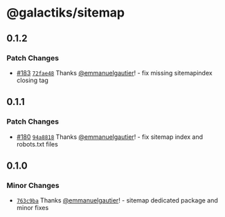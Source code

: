 # @galactiks/sitemap

## 0.1.2

### Patch Changes

- [#183](https://github.com/thegalactiks/explorer/pull/183) [`72fae48`](https://github.com/thegalactiks/explorer/commit/72fae48b415d24d5caf6e6783637d62220f72635) Thanks [@emmanuelgautier](https://github.com/emmanuelgautier)! - fix missing sitemapindex closing tag

## 0.1.1

### Patch Changes

- [#180](https://github.com/thegalactiks/explorer/pull/180) [`94a8818`](https://github.com/thegalactiks/explorer/commit/94a8818e963284e9e7bc4500bbd429c7efff0d4f) Thanks [@emmanuelgautier](https://github.com/emmanuelgautier)! - fix sitemap index and robots.txt files

## 0.1.0

### Minor Changes

- [`763c9ba`](https://github.com/thegalactiks/explorer/commit/763c9ba24b4ccf81ee0f75a1fa01a8205b5a3dcc) Thanks [@emmanuelgautier](https://github.com/emmanuelgautier)! - sitemap dedicated package and minor fixes
